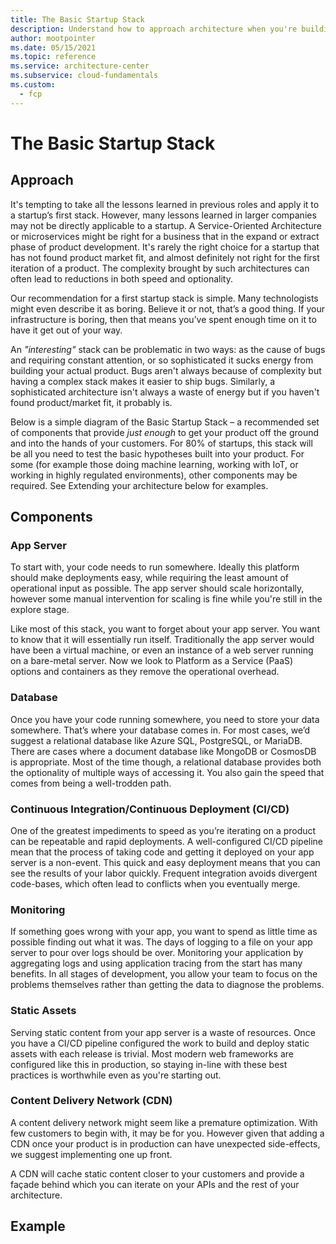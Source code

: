 ```yaml
---
title: The Basic Startup Stack
description: Understand how to approach architecture when you're building a first MVP or prototype for a startup.
author: mootpointer
ms.date: 05/15/2021
ms.topic: reference
ms.service: architecture-center
ms.subservice: cloud-fundamentals
ms.custom:
  - fcp
---
```


# The Basic Startup Stack

## Approach

It's tempting to take all the lessons learned in previous roles and apply it to a startup’s first stack. However, many lessons learned in larger companies may not be directly applicable to a startup. A Service-Oriented Architecture or microservices might be right for a business that in the expand or extract phase of product development. It's rarely the right choice for a startup that has not found product market fit, and almost definitely not right for the first iteration of a product. The complexity brought by such architectures can often lead to reductions in both speed and optionality.

Our recommendation for a first startup stack is simple. Many technologists might even describe it as boring. Believe it or not, that’s a good thing. If your infrastructure is boring, then that means you’ve spent enough time on it to have it get out of your way.

An _"interesting"_ stack can be problematic in two ways: as the cause of bugs and requiring constant attention, or so sophisticated it sucks energy from building your actual product. Bugs aren't always because of complexity but having a complex stack makes it easier to ship bugs. Similarly, a sophisticated architecture isn't always a waste of energy but if you haven't found product/market fit, it probably is.

Below is a simple diagram of the Basic Startup Stack – a recommended set of components that provide _just enough_ to get your product off the ground and into the hands of your customers. For 80% of startups, this stack will be all you need to test the basic hypotheses built into your product. For some (for example those doing machine learning, working with IoT, or working in highly regulated environments), other components may be required. See Extending your architecture below for examples.

## Components

### App Server

To start with, your code needs to run somewhere. Ideally this platform should make deployments easy, while requiring the least amount of operational input as possible. The app server should scale horizontally, however some manual intervention for scaling is fine while you're still in the explore stage.

Like most of this stack, you want to forget about your app server. You want to know that it will essentially run itself. Traditionally the app server would have been a virtual machine, or even an instance of a web server running on a bare-metal server. Now we look to Platform as a Service (PaaS) options and containers as they remove the operational overhead.

### Database

Once you have your code running somewhere, you need to store your data somewhere. That’s where your database comes in. For most cases, we’d suggest a relational database like Azure SQL, PostgreSQL, or MariaDB. There are cases where a document database like MongoDB or CosmosDB is appropriate. Most of the time though, a relational database provides both the optionality of multiple ways of accessing it. You also gain the speed that comes from being a well-trodden path.

### Continuous Integration/Continuous Deployment (CI/CD)

One of the greatest impediments to speed as you’re iterating on a product can be repeatable and rapid deployments. A well-configured CI/CD pipeline mean that the process of taking code and getting it deployed on your app server is a non-event. This quick and easy deployment means that you can see the results of your labor quickly. Frequent integration avoids divergent code-bases, which often lead to conflicts when you eventually merge.

### Monitoring

If something goes wrong with your app, you want to spend as little time as possible finding out what it was. The days of logging to a file on your app server to pour over logs should be over. Monitoring your application by aggregating logs and using application tracing from the start has many benefits. In all stages of development, you allow your team to focus on the problems themselves rather than getting the data to diagnose the problems.

### Static Assets

Serving static content from your app server is a waste of resources. Once you have a CI/CD pipeline configured the work to build and deploy static assets with each release is trivial. Most modern web frameworks are configured like this in production, so staying in-line with these best practices is worthwhile even as you're starting out.

### Content Delivery Network (CDN)

A content delivery network might seem like a premature optimization. With few customers to begin with, it may be for you. However given that adding a CDN once your product is in production can have unexpected side-effects, we suggest implementing one up front.

A CDN will cache static content closer to your customers and provide a façade behind which you can iterate on your APIs and the rest of your architecture.

## Example
